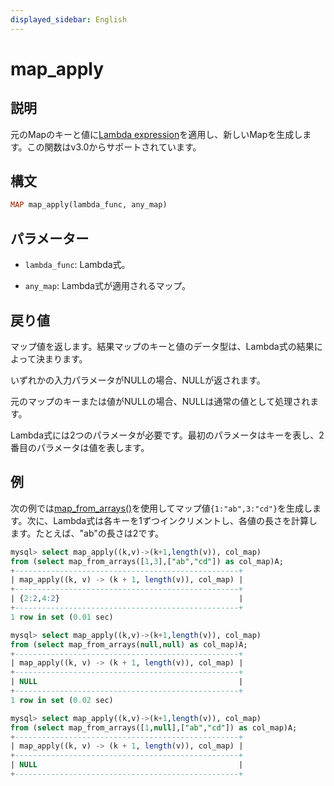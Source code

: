 ```yaml
---
displayed_sidebar: English
---
```


# map_apply

## 説明

元のMapのキーと値に[Lambda expression](../Lambda_expression.md)を適用し、新しいMapを生成します。この関数はv3.0からサポートされています。

## 構文

```Haskell
MAP map_apply(lambda_func, any_map)
```

## パラメーター

- `lambda_func`: Lambda式。

- `any_map`: Lambda式が適用されるマップ。

## 戻り値

マップ値を返します。結果マップのキーと値のデータ型は、Lambda式の結果によって決まります。

いずれかの入力パラメータがNULLの場合、NULLが返されます。

元のマップのキーまたは値がNULLの場合、NULLは通常の値として処理されます。

Lambda式には2つのパラメータが必要です。最初のパラメータはキーを表し、2番目のパラメータは値を表します。

## 例

次の例では[map_from_arrays()](map_from_arrays.md)を使用してマップ値`{1:"ab",3:"cd"}`を生成します。次に、Lambda式は各キーを1ずつインクリメントし、各値の長さを計算します。たとえば、"ab"の長さは2です。

```SQL
mysql> select map_apply((k,v)->(k+1,length(v)), col_map)
from (select map_from_arrays([1,3],["ab","cd"]) as col_map)A;
+--------------------------------------------------+
| map_apply((k, v) -> (k + 1, length(v)), col_map) |
+--------------------------------------------------+
| {2:2,4:2}                                        |
+--------------------------------------------------+
1 row in set (0.01 sec)

mysql> select map_apply((k,v)->(k+1,length(v)), col_map)
from (select map_from_arrays(null,null) as col_map)A;
+--------------------------------------------------+
| map_apply((k, v) -> (k + 1, length(v)), col_map) |
+--------------------------------------------------+
| NULL                                             |
+--------------------------------------------------+
1 row in set (0.02 sec)

mysql> select map_apply((k,v)->(k+1,length(v)), col_map)
from (select map_from_arrays([1,null],["ab","cd"]) as col_map)A;
+--------------------------------------------------+
| map_apply((k, v) -> (k + 1, length(v)), col_map) |
+--------------------------------------------------+
| NULL                                             |
+--------------------------------------------------+
```
